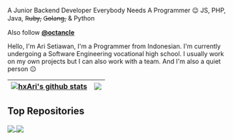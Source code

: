 A Junior Backend Developer
Everybody Needs A Programmer 😉
JS, PHP, Java, R̶u̶b̶y̶, G̶o̶l̶a̶n̶g̶, & Python

Also follow **[@octancle](https://github.com/octancle)**

Hello, I'm Ari Setiawan, I'm a Programmer from Indonesian. I'm currently undergoing a Software Engineering vocational high school. I usually work on my own projects but I can also work with a team. And I'm also a quiet person 😐

| <a href="https://github.com/hxari"><img align="center" src="https://github-readme-stats.vercel.app/api?username=hxari&show_icons=true&include_all_commits=true&hide_border=true&bg_color=0D1017&title_color=8490ff&text_color=ffffff&icon_color=007bff" alt="hxAri's github stats" /></a> | <a href="https://github.com/hxari"><img align="center" src="https://github-readme-stats.vercel.app/api/top-langs/?username=hxari&layout=compact&&hide_border=true&bg_color=0D1017&title_color=8490ff&text_color=ffffff" /></a> |
| ------------- | ------------- |

## Top Repositories
<a href="https://github.com/hxari/yume">
  <img align="center" src="https://github-readme-stats.vercel.app/api/pin/?username=hxari&repo=yume&title_color=007bff&text_color=ffffff&icon_color=8490ff&bg_color=0D1017&hide_border=true" />
</a>
<a href="https://github.com/hxari/sheru">
  <img align="center" src="https://github-readme-stats.vercel.app/api/pin/?username=hxari&repo=sheru&title_color=007bff&text_color=ffffff&icon_color=8490ff&bg_color=0D1017&hide_border=true" />
</a>
